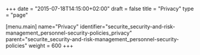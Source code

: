 +++
date = "2015-07-18T14:15:00+02:00"
draft = false
title = "Privacy"
type = "page"

[menu.main]
name="Privacy"
identifier="securite_security-and-risk-management_personnel-security-policies_privacy"
parent="securite_security-and-risk-management_personnel-security-policies"
weight = 600
+++
